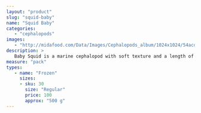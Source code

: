 ```yaml
---
layout: "product"
slug: "squid-baby"
name: "Squid Baby"
categories:
   - "cephalopods"
images:
   - "http://midafood.com/Data/Images/Cephalopods_album/1024x1024/54acdb77e60ec196.jpg"
description: >
   Baby Squid is a marine cephalopod with soft texture and a length of about 3.0-7.0 inches. It is best served breaded or battered. It is an alternative for squid rings and excellent for chipirones.
measure: "pack"
types: 
   - name: "Frozen"
     sizes: 
     - sku: 30
       size: "Regular"
       price: 100
       approx: "500 g"
---
```


